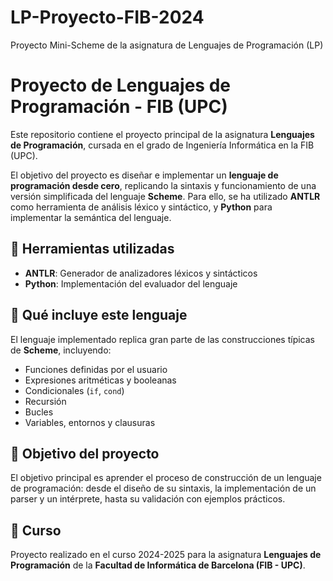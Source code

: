 # LP-Proyecto-FIB-2024
Proyecto Mini-Scheme de la asignatura de Lenguajes de Programación (LP)

# Proyecto de Lenguajes de Programación - FIB (UPC)
Este repositorio contiene el proyecto principal de la asignatura **Lenguajes de Programación**, cursada en el grado de Ingeniería Informática en la FIB (UPC).

El objetivo del proyecto es diseñar e implementar un **lenguaje de programación desde cero**, replicando la sintaxis y funcionamiento de una versión simplificada del lenguaje **Scheme**. Para ello, se ha utilizado **ANTLR** como herramienta de análisis léxico y sintáctico, y **Python** para implementar la semántica del lenguaje.

## 🔧 Herramientas utilizadas
- **ANTLR**: Generador de analizadores léxicos y sintácticos
- **Python**: Implementación del evaluador del lenguaje

## 📘 Qué incluye este lenguaje
El lenguaje implementado replica gran parte de las construcciones típicas de **Scheme**, incluyendo:

- Funciones definidas por el usuario
- Expresiones aritméticas y booleanas
- Condicionales (`if`, `cond`)
- Recursión
- Bucles
- Variables, entornos y clausuras

## 🎯 Objetivo del proyecto
El objetivo principal es aprender el proceso de construcción de un lenguaje de programación: desde el diseño de su sintaxis, la implementación de un parser y un intérprete, hasta su validación con ejemplos prácticos.

## 📅 Curso
Proyecto realizado en el curso 2024-2025 para la asignatura **Lenguajes de Programación** de la **Facultad de Informática de Barcelona (FIB - UPC)**.
